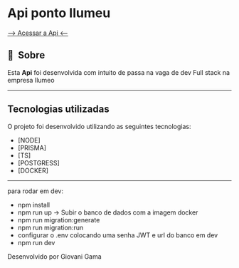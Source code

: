 # Api ponto Ilumeu

<a href="https://ilumeo-api-deploy.cyclic.app"> --> Acessar a Api <-- </a>

## 🔖&nbsp; Sobre

   Esta **Api** foi desenvolvida com intuito de passa na vaga de dev Full stack na empresa Ilumeo

---

## Tecnologias utilizadas

O projeto foi desenvolvido utilizando as seguintes tecnologias:

- [NODE]
- [PRISMA]
- [TS]
- [POSTGRESS]
- [DOCKER]

---
   
para rodar em dev:
- npm install
- npm run up -> Subir o banco de dados com a imagem docker
- npm run migration:generate
- npm run migration:run
- configurar o .env colocando uma senha JWT e url do banco em dev
- npm run dev

Desenvolvido por Giovani Gama
